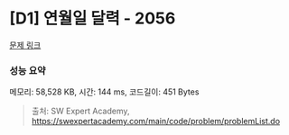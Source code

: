 # [D1] 연월일 달력 - 2056 

[문제 링크](https://swexpertacademy.com/main/code/problem/problemDetail.do?contestProbId=AV5QLkdKAz4DFAUq) 

### 성능 요약

메모리: 58,528 KB, 시간: 144 ms, 코드길이: 451 Bytes



> 출처: SW Expert Academy, https://swexpertacademy.com/main/code/problem/problemList.do